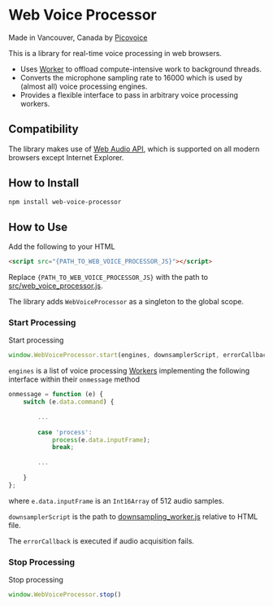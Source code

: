 # Web Voice Processor

Made in Vancouver, Canada by [Picovoice](https://picovoice.ai)

This is a library for real-time voice processing in web browsers.

* Uses [Worker](https://developer.mozilla.org/en-US/docs/Web/API/Worker) to offload compute-intensive work to background
threads.
* Converts the microphone sampling rate to 16000 which is used by (almost all) voice processing engines.
* Provides a flexible interface to pass in arbitrary voice processing workers.

## Compatibility

The library makes use of [Web Audio API](https://developer.mozilla.org/en-US/docs/Web/API/Web_Audio_API), which is
supported on all modern browsers except Internet Explorer.

## How to Install

```bash
npm install web-voice-processor
```

## How to Use

Add the following to your HTML

```html
<script src="{PATH_TO_WEB_VOICE_PROCESSOR_JS}"></script>
```

Replace `{PATH_TO_WEB_VOICE_PROCESSOR_JS}` with the path to [src/web_voice_processor.js](/src/web_voice_processor.js).

The library adds `WebVoiceProcessor` as a singleton to the global scope.

### Start Processing

Start processing

```javascript
window.WebVoiceProcessor.start(engines, downsamplerScript, errorCallback)
```

`engines` is a list of voice processing [Workers]((https://developer.mozilla.org/en-US/docs/Web/API/Worker))
implementing the following interface within their `onmessage` method


```javascript
onmessage = function (e) {
    switch (e.data.command) {
        
        ...
        
        case 'process':
            process(e.data.inputFrame);
            break;
            
        ...
        
    }
};
```

where `e.data.inputFrame` is an `Int16Array` of 512 audio samples.

`downsamplerScript` is the path to [downsampling_worker.js](/src/downsampling_worker.js) relative to HTML file.

The `errorCallback` is executed if audio acquisition fails.

### Stop Processing

Stop processing

```javascript
window.WebVoiceProcessor.stop()
```

